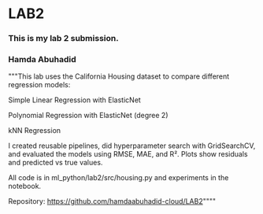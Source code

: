 # LAB2
### This is my lab 2 submission.
### Hamda Abuhadid
"""This lab uses the California Housing dataset to compare different regression models:

Simple Linear Regression with ElasticNet

Polynomial Regression with ElasticNet (degree 2)

kNN Regression

I created reusable pipelines, did hyperparameter search with GridSearchCV, and evaluated the models using RMSE, MAE, and R². Plots show residuals and predicted vs true values.

All code is in ml_python/lab2/src/housing.py and experiments in the notebook.

Repository: https://github.com/hamdaabuhadid-cloud/LAB2""""
